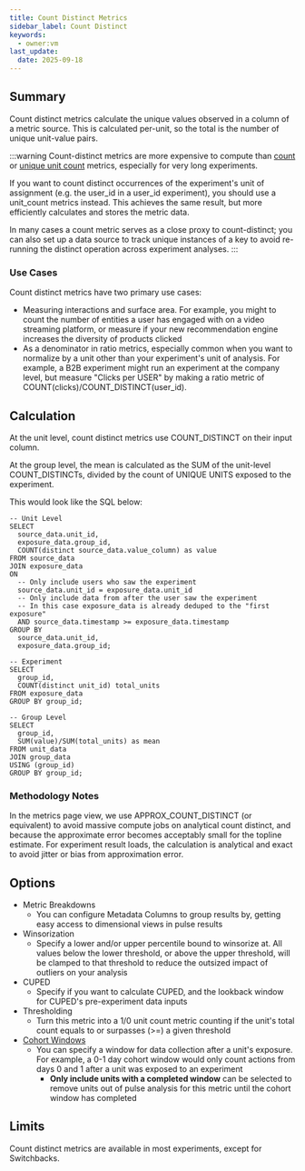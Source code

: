 ```yaml
---
title: Count Distinct Metrics
sidebar_label: Count Distinct
keywords:
  - owner:vm
last_update:
  date: 2025-09-18
---
```


## Summary

Count distinct metrics calculate the unique values observed in a column of a metric source. This is calculated per-unit, so the total is the number of unique unit-value pairs.

:::warning
Count-distinct metrics are more expensive to compute than [count](./count) or [unique unit count](./unit-count-once) metrics, especially for very long experiments.

If you want to count distinct occurrences of the experiment's unit of assignment (e.g. the user_id in a user_id experiment), you should use a unit_count metrics instead. This achieves the same result, but more efficiently calculates and stores the metric data.

In many cases a count metric serves as a close proxy to count-distinct; you can also set up a data source to track unique instances of a key to avoid re-running the distinct operation across experiment analyses.
:::

### Use Cases

Count distinct metrics have two primary use cases:

- Measuring interactions and surface area. For example, you might to count the number of entities a user has engaged with on a video streaming platform, or measure if your new recommendation engine increases the diversity of products clicked
- As a denominator in ratio metrics, especially common when you want to normalize by a unit other than your experiment's unit of analysis. For example, a B2B experiment might run an experiment at the company level, but measure "Clicks per USER" by making a ratio metric of COUNT(clicks)/COUNT_DISTINCT(user_id).

## Calculation

At the unit level, count distinct metrics use COUNT_DISTINCT on their input column.

At the group level, the mean is calculated as the SUM of the unit-level COUNT_DISTINCTs, divided by the count of UNIQUE UNITS exposed to the experiment.

This would look like the SQL below:

```
-- Unit Level
SELECT
  source_data.unit_id,
  exposure_data.group_id,
  COUNT(distinct source_data.value_column) as value
FROM source_data
JOIN exposure_data
ON
  -- Only include users who saw the experiment
  source_data.unit_id = exposure_data.unit_id
  -- Only include data from after the user saw the experiment
  -- In this case exposure_data is already deduped to the "first exposure"
  AND source_data.timestamp >= exposure_data.timestamp
GROUP BY
  source_data.unit_id,
  exposure_data.group_id;

-- Experiment
SELECT
  group_id,
  COUNT(distinct unit_id) total_units
FROM exposure_data
GROUP BY group_id;

-- Group Level
SELECT
  group_id,
  SUM(value)/SUM(total_units) as mean
FROM unit_data
JOIN group_data
USING (group_id)
GROUP BY group_id;
```

### Methodology Notes

In the metrics page view, we use APPROX_COUNT_DISTINCT (or equivalent) to avoid massive compute jobs on analytical count distinct, and because the approximate error becomes acceptably small for the topline estimate. For experiment result loads, the calculation is analytical and exact to avoid jitter or bias from approximation error.

## Options

- Metric Breakdowns
  - You can configure Metadata Columns to group results by, getting easy access to dimensional views in pulse results
- Winsorization
  - Specify a lower and/or upper percentile bound to winsorize at. All values below the lower threshold, or above the upper threshold, will be clamped to that threshold to reduce the outsized impact of outliers on your analysis
- CUPED
  - Specify if you want to calculate CUPED, and the lookback window for CUPED's pre-experiment data inputs
- Thresholding
  - Turn this metric into a 1/0 unit count metric counting if the unit's total count equals to or surpasses (>=) a given threshold
- [Cohort Windows](../features/cohort-metrics.md)
  - You can specify a window for data collection after a unit's exposure. For example, a 0-1 day cohort window would only count actions from days 0 and 1 after a unit was exposed to an experiment
    - **Only include units with a completed window** can be selected to remove units out of pulse analysis for this metric until the cohort window has completed

## Limits

Count distinct metrics are available in most experiments, except for Switchbacks.
